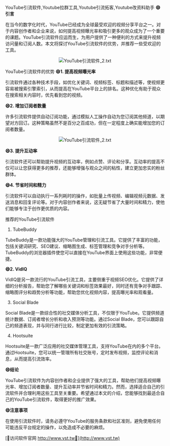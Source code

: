 YouTube引流软件,Youtube拉群工具,Youtube引流拓客,Youtube改资料助手
**😄引言**

在当今的数字化时代，YouTube已经成为全球最受欢迎的视频分享平台之一。对于内容创作者和企业来说，如何提高视频曝光率和吸引更多的观众成为了一个重要的课题。YouTube引流软件应运而生，为用户提供了一种便利的方式来提升视频访问量和订阅人数。本文将探讨YouTube引流软件的优势，并推荐一些受欢迎的工具。

 <center><img src="https://vst.tw/MP4/tuiguang/png/8.png" alt="YouTube引流软件_2.txt"></center>

YouTube引流软件的优势
**😄1. 提高视频曝光率**

引流软件通过各种技术手段，如优化关键词、视频标签、标题和描述等，使视频更容易被搜索引擎索引，从而提高在YouTube平台上的排名。这种优化有助于观众在搜索相关内容时，优先看到您的视频。

**😄2. 增加订阅者数量**

许多引流软件提供自动订阅功能，通过模拟人工操作自动为您订阅其他频道，以期望对方回订。这种策略虽然不是百分之百成功，但在一定程度上确实能增加您的订阅者数量。

 <center><img src="https://vst.tw/MP4/tuiguang/png/4.png" alt="YouTube引流软件_2.txt"></center>

**😄3. 提升互动率**

引流软件还可以帮助提升视频的互动率，例如点赞、评论和分享。互动率的提高不仅可以让您获得更多的推荐，还能够增强与观众之间的粘性，建立更加忠实的粉丝群体。

**😄4. 节省时间和精力**

引流软件可以自动执行一系列耗时的操作，如批量上传视频、编辑视频元数据、发送消息和回复评论等。对于内容创作者来说，这无疑节省了大量时间和精力，使他们能够专注于创作更优质的内容。

推荐的YouTube引流软件
1. TubeBuddy

TubeBuddy是一款功能强大的YouTube管理和引流工具。它提供了丰富的功能，包括关键词研究、SEO建议、缩略图生成、标签管理和竞争对手分析等。TubeBuddy的浏览器插件使您可以直接在YouTube界面上使用这些功能，非常便捷。

**😄2. VidIQ**

VidIQ是另一款流行的YouTube引流工具，主要侧重于视频SEO优化。它提供了详细的分析报告，帮助您了解哪些关键词和标签效果最好，同时还有竞争对手跟踪、缩略图评分和趋势分析等功能，帮助您优化视频内容，提高曝光率和观看量。

3. Social Blade

Social Blade是一款综合性的社交媒体分析工具，不仅限于YouTube。它提供频道统计数据、订阅者增长分析和收入预测等功能。通过Social Blade，您可以跟踪自己的频道表现，并与同行进行比较，制定更加有效的引流策略。

4. Hootsuite

Hootsuite是一款广泛应用的社交媒体管理工具，支持YouTube在内的多个平台。通过Hootsuite，您可以统一管理所有社交账号，定时发布视频，监控评论和消息，从而提高引流效率。

**😄结论**

YouTube引流软件为内容创作者和企业提供了强大的工具，帮助他们提高视频曝光率、增加订阅者数量、提升互动率并节省时间和精力。然而，选择适合自己的引流软件并合理利用这些工具至关重要。希望通过本文的介绍，您能够找到最适合自己的YouTube引流软件，取得更好的推广效果。

**😄注意事项**

在使用引流软件时，请务必遵守YouTube的服务条款和社区准则，避免使用任何可能违反平台规定的操作，以免造成不必要的麻烦。


[👻访问软件官网 http://www.vst.tw👻](http://www.vst.tw)
